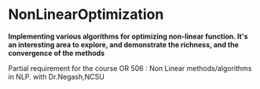 # NonLinearOptimization

**Implementing various algorithms for optimizing non-linear function. It's an interesting area to explore, and demonstrate the richness, and the convergence of the methods**

Partial requirement for the course
OR 506 : Non Linear methods/algorithms in NLP. with Dr.Negash,NCSU
